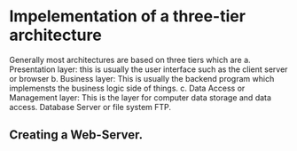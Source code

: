 # Impelementation of a three-tier architecture 
Generally most architectures are based on three tiers which are
a. Presentation layer: this is usually the user interface such as the client server or browser
b. Business layer: This is usually the backend program which implemensts the business logic side of things.
c. Data Access or Management layer: This is the layer for computer data storage and data access. Database Server or file system FTP.


## Creating a Web-Server.
